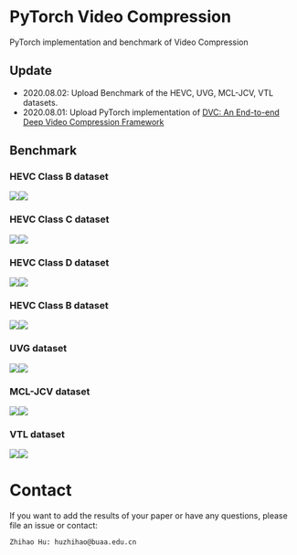 # PyTorch Video Compression
PyTorch implementation and benchmark of Video Compression

## Update
* 2020.08.02: Upload Benchmark of the HEVC, UVG, MCL-JCV, VTL datasets.
* 2020.08.01: Upload PyTorch implementation of [DVC: An End-to-end Deep Video Compression Framework](https://arxiv.org/abs/1812.00101)

## Benchmark

### HEVC Class B dataset
![](Benchmark/HEVCresults/HEVCClass_B_psnr.png)![](Benchmark/HEVCresults/HEVCClass_B_msssim.png)
### HEVC Class C dataset
![](Benchmark/HEVCresults/HEVCClass_C_psnr.png)![](Benchmark/HEVCresults/HEVCClass_C_msssim.png)
### HEVC Class D dataset
![](Benchmark/HEVCresults/HEVCClass_D_psnr.png)![](Benchmark/HEVCresults/HEVCClass_D_msssim.png)
### HEVC Class B dataset
![](Benchmark/HEVCresults/HEVCClass_E_psnr.png)![](Benchmark/HEVCresults/HEVCClass_E_msssim.png)
### UVG dataset
![](Benchmark/UVGresults/UVG_psnr.png)![](Benchmark/UVGresults/UVG_psnr.png)
### MCL-JCV dataset
![](Benchmark/MCLresults/MCL_psnr.png)![](Benchmark/MCLresults/MCL_psnr.png)
### VTL dataset
![](Benchmark/VTLresults/VTL_psnr.png)![](Benchmark/VTLresults/VTL_psnr.png)


# Contact

If you want to add the results of your paper or have any questions, please file an issue or contact:

    Zhihao Hu: huzhihao@buaa.edu.cn